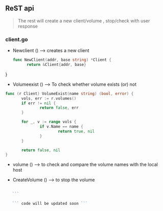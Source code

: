 ## ReST api


> The rest will create a new client/volume , stop/check with user response 

### client.go

- Newclient () --> creates a new client 
  ```go
  func NewClient(addr, base string) *Client {
        return &Client{addr, base}
}


- Volumeexist () --> To check whether volume exists (or) not 
 ```go
 func (r Client) VolumeExist(name string) (bool, error) {
        vols, err := r.volumes()
        if err != nil {
                return false, err
        }

        for _, v := range vols {
                if v.Name == name {
                        return true, nil
                }
        }

        return false, nil
}
```
- volume () --> to check and compare the volume names with the local host

- CreateVolume () --> to stop the volume 
 ```go 
    
    ```
    
    ``` code will be updated soon ```

